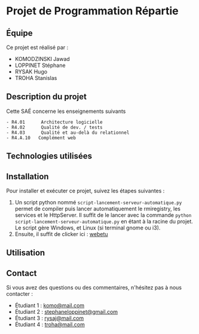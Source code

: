 # Projet de Programmation Répartie


## Équipe

Ce projet est réalisé par :

- KOMODZINSKI Jawad
- LOPPINET Stéphane
- RYSAK Hugo
- TROHA Stanislas

## Description du projet

Cette SAÉ concerne les enseignements suivants

    - R4.01      Architecture logicielle
    - R4.02      Qualité de dev. / tests
    - R4.03      Qualité et au-delà du relationnel
    - R4.A.10   Complément web

## Technologies utilisées



## Installation

Pour installer et exécuter ce projet, suivez les étapes suivantes :

1. Un script python nommé `script-lancement-serveur-automatique.py` permet de compiler puis lancer automatiquement le rmiregistry, les services et le HttpServer. Il suffit de le lancer avec la commande `python script-lancement-serveur-automatique.py` en étant à la racine du projet. Le script gère Windows, et Linux (si terminal gnome ou i3).
2. Ensuite, il suffit de clicker ici : [webetu](https://webetu.iutnc.univ-lorraine.fr/www/loppinet3u/Projet-Prog-Repartie/front/html/)

## Utilisation




## Contact

Si vous avez des questions ou des commentaires, n'hésitez pas à nous contacter :

- Étudiant 1 : komo@mail.com
- Étudiant 2 : stephaneloppinet@gmail.com
- Étudiant 3 : rysaj@mail.com
- Étudiant 4 : troha@mail.com
